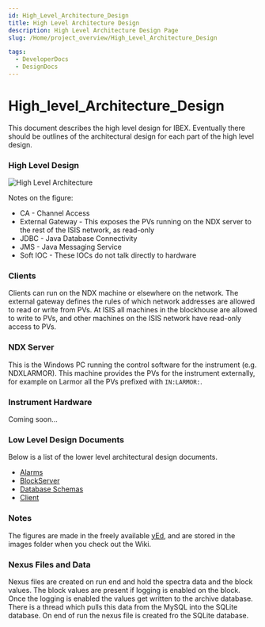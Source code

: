 ```yaml
---
id: High_Level_Architecture_Design
title: High Level Architecture Design
description: High Level Architecture Design Page
slug: /Home/project_overview/High_Level_Architecture_Design

tags:
  - DeveloperDocs
  - DesignDocs
---
```


# High_level_Architecture_Design

This document describes the high level design for IBEX. Eventually there should be outlines of the architectural design for each part of the high level design.

### High Level Design

![High Level Architecture](/img/Project_Overview/high_level_architecture.png)
    
Notes on the figure:

* CA - Channel Access
* External Gateway - This exposes the PVs running on the NDX server to the rest of the ISIS network, as read-only
* JDBC - Java Database Connectivity
* JMS - Java Messaging Service
* Soft IOC - These IOCs do not talk directly to hardware

### Clients

Clients can run on the NDX machine or elsewhere on the network. The external gateway defines the rules of which network addresses are allowed to read or write from PVs. At ISIS all machines in the blockhouse are allowed to write to PVs, and other machines on the ISIS network have read-only access to PVs.

### NDX Server

This is the Windows PC running the control software for the instrument (e.g. NDXLARMOR). This machine provides the PVs for the instrument externally, for example on Larmor all the PVs prefixed with ``IN:LARMOR:``.

### Instrument Hardware

Coming soon...

### Low Level Design Documents

Below is a list of the lower level architectural design documents.

* [Alarms](https://github.com/ISISComputingGroup/ibex_developers_manual/wiki/Alarms)
* [BlockServer](https://github.com/ISISComputingGroup/ibex_developers_manual/wiki/BlockServer-Structure)
* [Database Schemas](https://github.com/ISISComputingGroup/ibex_developers_manual/wiki/Database-Schemas)
* [Client](https://github.com/ISISComputingGroup/ibex_developers_manual/wiki/Client-Architectural-Design)

### Notes

The figures are made in the freely available [yEd](https://www.yworks.com/products/yed), and are stored in the images folder when you check out the Wiki.

### Nexus Files and Data

Nexus files are created on run end and hold the spectra data and the block values. The block values are present if logging is enabled on the block. Once the logging is enabled the values get written to the archive database. There is a thread which pulls this data from the MySQL into the SQLite database. On end of run the nexus file is created fro the SQLite database.

